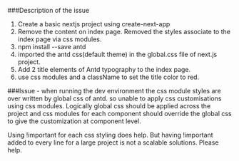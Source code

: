###Description of the issue

1. Create a basic nextjs project using create-next-app
2. Remove the content on index page. Removed the styles associate to the index page via css modules.
3. npm install --save antd
4. imported the antd css(default theme) in the global.css file of next.js project.
5. Add 2 title elements of Antd typography to the index page.
6. use css modules and a className to set the title color to red.

###Issue - when running the dev environment the css module styles are over written by global css of antd.
so unable to apply css customisations using css modules.
Logically global css should be applied across the project and css modules for each component should override the global css to give the customization at component level.

Using !important for each css styling does help. But having !important added to every line for a large project is not a scalable solutions.
Please help.
